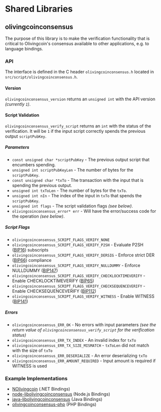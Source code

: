 Shared Libraries
================

## olivingcoinconsensus

The purpose of this library is to make the verification functionality that is critical to Olivingcoin's consensus available to other applications, e.g. to language bindings.

### API

The interface is defined in the C header `olivingcoinconsensus.h` located in `src/script/olivingcoinconsensus.h`.

#### Version

`olivingcoinconsensus_version` returns an `unsigned int` with the API version *(currently `1`)*.

#### Script Validation

`olivingcoinconsensus_verify_script` returns an `int` with the status of the verification. It will be `1` if the input script correctly spends the previous output `scriptPubKey`.

##### Parameters
- `const unsigned char *scriptPubKey` - The previous output script that encumbers spending.
- `unsigned int scriptPubKeyLen` - The number of bytes for the `scriptPubKey`.
- `const unsigned char *txTo` - The transaction with the input that is spending the previous output.
- `unsigned int txToLen` - The number of bytes for the `txTo`.
- `unsigned int nIn` - The index of the input in `txTo` that spends the `scriptPubKey`.
- `unsigned int flags` - The script validation flags *(see below)*.
- `olivingcoinconsensus_error* err` - Will have the error/success code for the operation *(see below)*.

##### Script Flags
- `olivingcoinconsensus_SCRIPT_FLAGS_VERIFY_NONE`
- `olivingcoinconsensus_SCRIPT_FLAGS_VERIFY_P2SH` - Evaluate P2SH ([BIP16](https://github.com/olivingcoin/bips/blob/master/bip-0016.mediawiki)) subscripts
- `olivingcoinconsensus_SCRIPT_FLAGS_VERIFY_DERSIG` - Enforce strict DER ([BIP66](https://github.com/olivingcoin/bips/blob/master/bip-0066.mediawiki)) compliance
- `olivingcoinconsensus_SCRIPT_FLAGS_VERIFY_NULLDUMMY` - Enforce NULLDUMMY ([BIP147](https://github.com/olivingcoin/bips/blob/master/bip-0147.mediawiki))
- `olivingcoinconsensus_SCRIPT_FLAGS_VERIFY_CHECKLOCKTIMEVERIFY` - Enable CHECKLOCKTIMEVERIFY ([BIP65](https://github.com/olivingcoin/bips/blob/master/bip-0065.mediawiki))
- `olivingcoinconsensus_SCRIPT_FLAGS_VERIFY_CHECKSEQUENCEVERIFY` - Enable CHECKSEQUENCEVERIFY ([BIP112](https://github.com/olivingcoin/bips/blob/master/bip-0112.mediawiki))
- `olivingcoinconsensus_SCRIPT_FLAGS_VERIFY_WITNESS` - Enable WITNESS ([BIP141](https://github.com/olivingcoin/bips/blob/master/bip-0141.mediawiki))

##### Errors
- `olivingcoinconsensus_ERR_OK` - No errors with input parameters *(see the return value of `olivingcoinconsensus_verify_script` for the verification status)*
- `olivingcoinconsensus_ERR_TX_INDEX` - An invalid index for `txTo`
- `olivingcoinconsensus_ERR_TX_SIZE_MISMATCH` - `txToLen` did not match with the size of `txTo`
- `olivingcoinconsensus_ERR_DESERIALIZE` - An error deserializing `txTo`
- `olivingcoinconsensus_ERR_AMOUNT_REQUIRED` - Input amount is required if WITNESS is used

### Example Implementations
- [NOlivingcoin](https://github.com/NicolasDorier/NOlivingcoin/blob/master/NOlivingcoin/Script.cs#L814) (.NET Bindings)
- [node-libolivingcoinconsensus](https://github.com/bitpay/node-libolivingcoinconsensus) (Node.js Bindings)
- [java-libolivingcoinconsensus](https://github.com/dexX7/java-libolivingcoinconsensus) (Java Bindings)
- [olivingcoinconsensus-php](https://github.com/Bit-Wasp/olivingcoinconsensus-php) (PHP Bindings)
